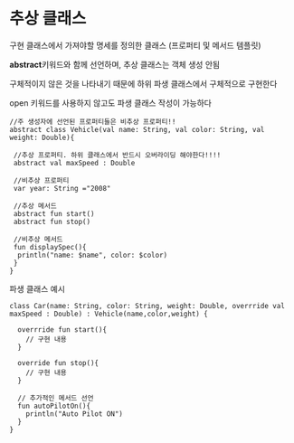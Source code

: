 # 추상 클래스
  
  구현 클래스에서 가져야할 명세를 정의한 클래스 (프로퍼티 및 메서드 템플릿)
  
  **abstract**키워드와 함께 선언하며, 추상 클래스는 객체 생성 안됨
  
  구체적이지 않은 것을 나타내기 때문에 하위 파생 클래스에서 구체적으로 구현한다
  
  open 키워드를 사용하지 않고도 파생 클래스 작성이 가능하다
  
  ```
  //주 생성자에 선언된 프로퍼티들은 비추상 프로퍼티!!
  abstract class Vehicle(val name: String, val color: String, val weight: Double){
    
   //추상 프로퍼티. 하위 클래스에서 반드시 오버라이딩 해야한다!!!!
   abstract val maxSpeed : Double
   
   //비추상 프로퍼티
   var year: String ="2008"
   
   //추상 메서드
   abstract fun start()
   abstract fun stop()
   
   //비추상 메서드
   fun displaySpec(){
    println("name: $name", color: $color)
   }
  }
  ```
  
  파생 클래스 예시
  
  ```
  class Car(name: String, color: String, weight: Double, overrride val maxSpeed : Double) : Vehicle(name,color,weight) {
    
    overrride fun start(){
      // 구현 내용
    }
    
    override fun stop(){
      // 구현 내용
    }
    
    // 추가적인 메서드 선언
    fun autoPilotOn(){
      println("Auto Pilot ON")
    }
  }
  ```
  
